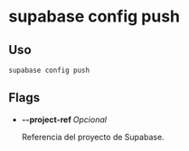 # supabase config push

## Uso

```
supabase config push
```

## Flags

- **--project-ref <string>** _Opcional_
    
    Referencia del proyecto de Supabase.